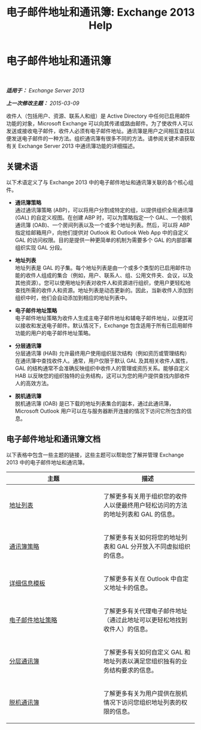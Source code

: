 ﻿---
title: '电子邮件地址和通讯簿: Exchange 2013 Help'
TOCTitle: 电子邮件地址和通讯簿
ms:assetid: b97d0f68-691a-42af-9a6c-4dcc37b28a42
ms:mtpsurl: https://technet.microsoft.com/zh-cn/library/JJ657488(v=EXCHG.150)
ms:contentKeyID: 50491420
ms.date: 01/11/2018
mtps_version: v=EXCHG.150
ms.translationtype: HT
---

# 电子邮件地址和通讯簿

 

_**适用于：** Exchange Server 2013_

_**上一次修改主题：** 2015-03-09_

收件人（包括用户、资源、联系人和组）是 Active Directory 中任何已启用邮件功能的对象，Microsoft Exchange 可以向其传递或路由邮件。为了使收件人可以发送或接收电子邮件，收件人必须有电子邮件地址。通讯簿是用户之间相互查找以便发送电子邮件的一种方法。组织通讯簿有很多不同的方法。请参阅关键术语获取有关 Exchange Server 2013 中通讯簿功能的详细描述。

## 关键术语

以下术语定义了与 Exchange 2013 中的电子邮件地址和通讯簿关联的各个核心组件。

  - **通讯簿策略**  
    通过通讯簿策略 (ABP)，可以将用户分割成特定的组，以提供组织全局通讯簿 (GAL) 的自定义视图。在创建 ABP 时，可以为策略指定一个 GAL、一个脱机通讯簿 (OAB)、一个房间列表以及一个或多个地址列表。然后，可以将 ABP 指定给邮箱用户，向他们提供对 Outlook 和 Outlook Web App 中的自定义 GAL 的访问权限。目的是提供一种更简单的机制为需要多个 GAL 的内部部署组织实现 GAL 分段。

<!-- end list -->

  - **地址列表**  
    地址列表是 GAL 的子集。每个地址列表是由一个或多个类型的已启用邮件功能的收件人组成的集合（例如，用户、联系人、组、公用文件夹、会议，以及其他资源）。您可以使用地址列表对收件人和资源进行组织，使用户更轻松地查找所需的收件人和资源。地址列表是动态更新的。因此，当新收件人添加到组织中时，他们会自动添加到相应的地址列表中。

<!-- end list -->

  - **电子邮件地址策略**  
    电子邮件地址策略为收件人生成主电子邮件地址和辅电子邮件地址，以便其可以接收和发送电子邮件。默认情况下，Exchange 包含适用于所有已启用邮件功能的用户的电子邮件地址策略。

<!-- end list -->

  - **分层通讯簿**  
    分层通讯簿 (HAB) 允许最终用户使用组织层次结构（例如资历或管理结构）在通讯簿中查找收件人。通常，用户仅限于默认 GAL 及其相关收件人属性，GAL 的结构通常不会准确反映组织中收件人的管理或资历关系。能够自定义 HAB 以反映您的组织独特的业务结构，这可以为您的用户提供查找内部收件人的高效方法。

<!-- end list -->

  - **脱机通讯簿**  
    脱机通讯簿 (OAB) 是已下载的地址列表集合的副本，通过此通讯簿，Microsoft Outlook 用户可以在与服务器断开连接的情况下访问它所包含的信息。

## 电子邮件地址和通讯簿文档

以下表格中包含一些主题的链接，这些主题可以帮助您了解并管理 Exchange 2013 中的电子邮件地址和通讯簿。


<table>
<colgroup>
<col style="width: 50%" />
<col style="width: 50%" />
</colgroup>
<thead>
<tr class="header">
<th>主题</th>
<th>描述</th>
</tr>
</thead>
<tbody>
<tr class="odd">
<td><p><a href="address-lists-exchange-2013-help.md">地址列表</a></p></td>
<td><p>了解更多有关用于组织您的收件人以便最终用户轻松访问的方法的地址列表和 GAL 的信息。</p></td>
</tr>
<tr class="even">
<td><p><a href="address-book-policies-exchange-2013-help.md">通讯簿策略</a></p></td>
<td><p>了解更多有关如何将您的地址列表和 GAL 分开放入不同虚拟组织的信息。</p></td>
</tr>
<tr class="odd">
<td><p><a href="details-templates-exchange-2013-help.md">详细信息模板</a></p></td>
<td><p>了解更多有关在 Outlook 中自定义地址卡的信息。</p></td>
</tr>
<tr class="even">
<td><p><a href="email-address-policies-exchange-2013-help.md">电子邮件地址策略</a></p></td>
<td><p>了解更多有关代理电子邮件地址（通过此地址可以更轻松地找到收件人）的信息。</p></td>
</tr>
<tr class="odd">
<td><p><a href="https://docs.microsoft.com/zh-cn/exchange/address-books/hierarchical-address-books/hierarchical-address-books">分层通讯簿</a></p></td>
<td><p>了解更多有关如何自定义 GAL 和地址列表以满足您组织独有的业务结构要求的信息。</p></td>
</tr>
<tr class="even">
<td><p><a href="offline-address-books-exchange-2013-help.md">脱机通讯簿</a></p></td>
<td><p>了解更多有关为用户提供在脱机情况下访问您组织地址列表的权限的信息。</p></td>
</tr>
</tbody>
</table>


